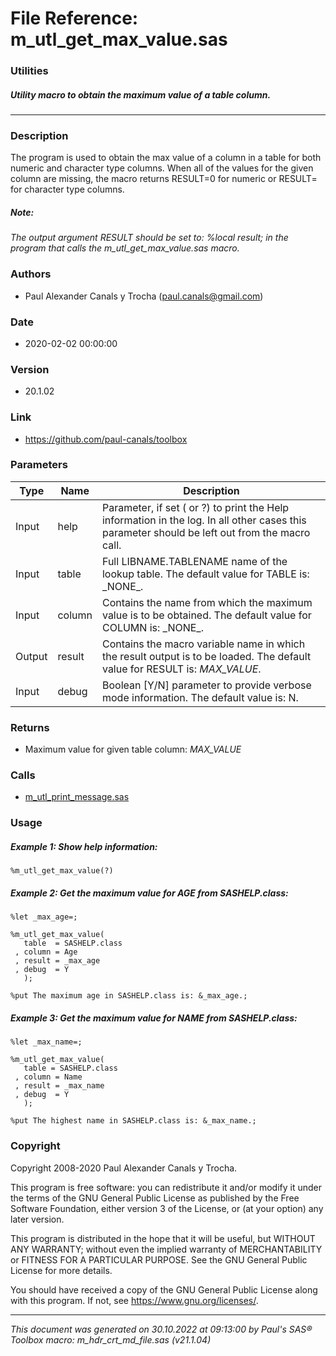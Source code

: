 # File Reference: m_utl_get_max_value.sas

### Utilities

##### Utility macro to obtain the maximum value of a table column.

***

### Description
The program is used to obtain the max value of a column in a table for both numeric and character type columns. When all of the values for the given column are missing, the macro returns RESULT=0 for numeric or RESULT= for character type columns.

##### *Note:*
*The output argument RESULT should be set to: %local result; in the program that calls the m_utl_get_max_value.sas macro.*

### Authors
* Paul Alexander Canals y Trocha (paul.canals@gmail.com)

### Date
* 2020-02-02 00:00:00

### Version
* 20.1.02

### Link
* https://github.com/paul-canals/toolbox

### Parameters
| Type | Name | Description |
| ---- | ---- | ----------- |
| Input | help | Parameter, if set ( or ?) to print the Help information in the log. In all other cases this parameter should be left out from the macro call. |
| Input | table | Full LIBNAME.TABLENAME name of the lookup table. The default value for TABLE is: \_NONE\_. |
| Input | column | Contains the name from which the maximum value is to be obtained. The default value for COLUMN is: \_NONE\_. |
| Output | result | Contains the macro variable name in which the result output is to be loaded. The default value for RESULT is: _MAX_VALUE_. |
| Input | debug | Boolean [Y/N] parameter to provide verbose mode information. The default value is: N. |

### Returns
* Maximum value for given table column: _MAX_VALUE_

### Calls
* [m_utl_print_message.sas](m_utl_print_message.md)

### Usage

##### Example 1: Show help information:
```sas
%m_utl_get_max_value(?)
```

##### Example 2: Get the maximum value for AGE from SASHELP.class:
```sas
%let _max_age=;

%m_utl_get_max_value(
   table  = SASHELP.class
 , column = Age
 , result = _max_age
 , debug  = Y
   );

%put The maximum age in SASHELP.class is: &_max_age.;
```

##### Example 3: Get the maximum value for NAME from SASHELP.class:
```sas
%let _max_name=;

%m_utl_get_max_value(
   table = SASHELP.class
 , column = Name
 , result = _max_name
 , debug  = Y
   );

%put The highest name in SASHELP.class is: &_max_name.;
```

### Copyright
Copyright 2008-2020 Paul Alexander Canals y Trocha. 
 
This program is free software: you can redistribute it and/or modify 
it under the terms of the GNU General Public License as published by 
the Free Software Foundation, either version 3 of the License, or 
(at your option) any later version. 
 
This program is distributed in the hope that it will be useful, 
but WITHOUT ANY WARRANTY; without even the implied warranty of 
MERCHANTABILITY or FITNESS FOR A PARTICULAR PURPOSE. See the 
GNU General Public License for more details. 
 
You should have received a copy of the GNU General Public License 
along with this program. If not, see <https://www.gnu.org/licenses/>. 


***
*This document was generated on 30.10.2022 at 09:13:00  by Paul's SAS&reg; Toolbox macro: m_hdr_crt_md_file.sas (v21.1.04)*
